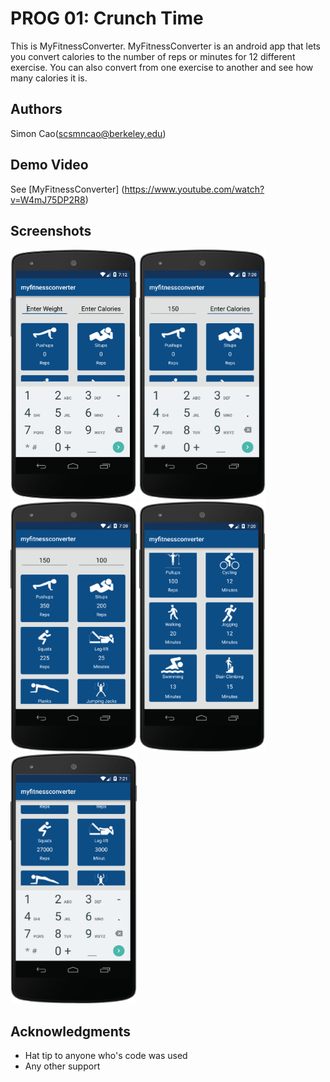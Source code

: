 # PROG 01: Crunch Time

This is MyFitnessConverter. MyFitnessConverter is an android app that lets you convert calories to the number of reps or minutes for 12 different exercise. You can also convert from one exercise to another and see how many calories it is.

## Authors

Simon Cao([scsmncao@berkeley.edu](mailto:scsmncao@berkeley.edu))

## Demo Video

See [MyFitnessConverter] (https://www.youtube.com/watch?v=W4mJ75DP2R8)

## Screenshots

<img src="screenshots/screenshot1.png" height="400" alt="Screenshot"/>
<img src="screenshots/screenshot2.png" height="400" alt="Screenshot"/>
<img src="screenshots/screenshot3.png" height="400" alt="Screenshot"/>
<img src="screenshots/screenshot4.png" height="400" alt="Screenshot"/>
<img src="screenshots/screenshot5.png" height="400" alt="Screenshot"/>

## Acknowledgments

* Hat tip to anyone who's code was used
* Any other support
